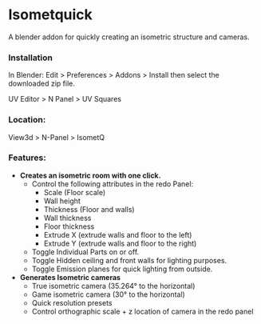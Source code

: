 # Isometquick
A blender addon for quickly creating an isometric structure and cameras.

### Installation

In Blender: Edit > Preferences > Addons > Install then select the downloaded zip file.

UV Editor > N Panel > UV Squares

### Location:
View3d > N-Panel > IsometQ

### Features:
- **Creates an isometric room with one click.**
	- Control the following attributes in the redo Panel:
		- Scale (Floor scale)
		- Wall height
		- Thickness (Floor and walls)
		- Wall thickness
		- Floor thickness
		- Extrude X (extrude walls and floor to the left)
		- Extrude Y (extrude walls and floor to the right)
	- Toggle Individual Parts on or off.
	- Toggle Hidden ceiling and front walls for lighting purposes.
	- Toggle Emission planes for quick lighting from outside.
- **Generates Isometric cameras**
	- True isometric camera (35.264° to the horizontal)
	- Game isometric camera (30° to the horizontal)
	- Quick resolution presets
	- Control orthographic scale + z location of camera in the redo panel
